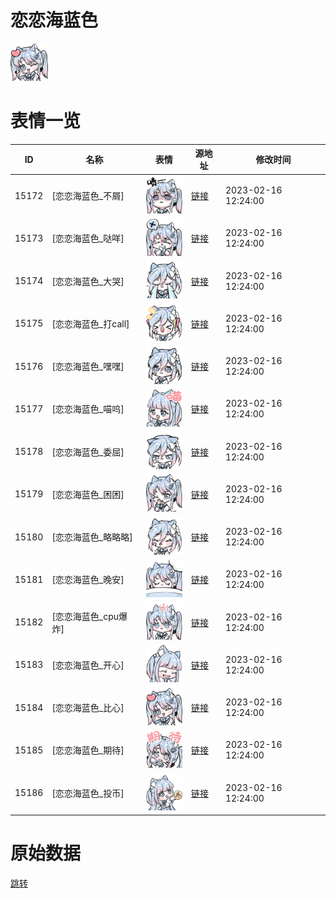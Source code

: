 # 恋恋海蓝色

<img src="./cover.png" height="60" alt="cover" />

# 表情一览

|ID|名称|表情|源地址|修改时间|
|----|----|----|----|----|
|15172|[恋恋海蓝色_不屑]|<img src="./pic/015172_%5B恋恋海蓝色_不屑%5D.png" height="60" alt="不屑"/>|[链接](https://i0.hdslb.com/bfs/garb/2a3740170616f83b371604bc8c7ca4f545e4d4eb.png)|2023-02-16 12:24:00|
|15173|[恋恋海蓝色_哒咩]|<img src="./pic/015173_%5B恋恋海蓝色_哒咩%5D.png" height="60" alt="哒咩"/>|[链接](https://i0.hdslb.com/bfs/garb/7c66a4bc86bf6babf41e21ea6752028337e4fde1.png)|2023-02-16 12:24:00|
|15174|[恋恋海蓝色_大哭]|<img src="./pic/015174_%5B恋恋海蓝色_大哭%5D.png" height="60" alt="大哭"/>|[链接](https://i0.hdslb.com/bfs/garb/ae153e51a6fb02ac816bf63ecce32421be8fab8f.png)|2023-02-16 12:24:00|
|15175|[恋恋海蓝色_打call]|<img src="./pic/015175_%5B恋恋海蓝色_打call%5D.png" height="60" alt="打call"/>|[链接](https://i0.hdslb.com/bfs/garb/f36bd758a8928bc22f4308b02e1732f7c4afdcbe.png)|2023-02-16 12:24:00|
|15176|[恋恋海蓝色_嘿嘿]|<img src="./pic/015176_%5B恋恋海蓝色_嘿嘿%5D.png" height="60" alt="嘿嘿"/>|[链接](https://i0.hdslb.com/bfs/garb/c10e561e4ce766025c6bd4a0a9be901258b43e83.png)|2023-02-16 12:24:00|
|15177|[恋恋海蓝色_喵呜]|<img src="./pic/015177_%5B恋恋海蓝色_喵呜%5D.png" height="60" alt="喵呜"/>|[链接](https://i0.hdslb.com/bfs/garb/6b99d7c5c18be19d4d187173b40464622a45f080.png)|2023-02-16 12:24:00|
|15178|[恋恋海蓝色_委屈]|<img src="./pic/015178_%5B恋恋海蓝色_委屈%5D.png" height="60" alt="委屈"/>|[链接](https://i0.hdslb.com/bfs/garb/74e095d7b6090185252b68778becac6f2911e274.png)|2023-02-16 12:24:00|
|15179|[恋恋海蓝色_困困]|<img src="./pic/015179_%5B恋恋海蓝色_困困%5D.png" height="60" alt="困困"/>|[链接](https://i0.hdslb.com/bfs/garb/523b3ebf9b93e5c57775daeb931edce04214be74.png)|2023-02-16 12:24:00|
|15180|[恋恋海蓝色_略略略]|<img src="./pic/015180_%5B恋恋海蓝色_略略略%5D.png" height="60" alt="略略略"/>|[链接](https://i0.hdslb.com/bfs/garb/f894021100e1ef53b597324564d9eb0fd9792e4b.png)|2023-02-16 12:24:00|
|15181|[恋恋海蓝色_晚安]|<img src="./pic/015181_%5B恋恋海蓝色_晚安%5D.png" height="60" alt="晚安"/>|[链接](https://i0.hdslb.com/bfs/garb/1880ea22f67fdbb759d6ce3f9cba9331fa75cd12.png)|2023-02-16 12:24:00|
|15182|[恋恋海蓝色_cpu爆炸]|<img src="./pic/015182_%5B恋恋海蓝色_cpu爆炸%5D.png" height="60" alt="cpu爆炸"/>|[链接](https://i0.hdslb.com/bfs/garb/db4576710634e499c021697e0d97663faf5628e9.png)|2023-02-16 12:24:00|
|15183|[恋恋海蓝色_开心]|<img src="./pic/015183_%5B恋恋海蓝色_开心%5D.png" height="60" alt="开心"/>|[链接](https://i0.hdslb.com/bfs/garb/59db714be01d2b90bab184379986ecfbb12ba7d7.png)|2023-02-16 12:24:00|
|15184|[恋恋海蓝色_比心]|<img src="./pic/015184_%5B恋恋海蓝色_比心%5D.png" height="60" alt="比心"/>|[链接](https://i0.hdslb.com/bfs/garb/7b322982f8629531c70cdf72f31fd1616f42e65c.png)|2023-02-16 12:24:00|
|15185|[恋恋海蓝色_期待]|<img src="./pic/015185_%5B恋恋海蓝色_期待%5D.png" height="60" alt="期待"/>|[链接](https://i0.hdslb.com/bfs/garb/78b6441f506b79283e3221f9fdc47a3d6ff1af0c.png)|2023-02-16 12:24:00|
|15186|[恋恋海蓝色_投币]|<img src="./pic/015186_%5B恋恋海蓝色_投币%5D.png" height="60" alt="投币"/>|[链接](https://i0.hdslb.com/bfs/garb/20e4e0fa8dcc74387a084a38aaebecc1fafd6cb1.png)|2023-02-16 12:24:00|

# 原始数据

[跳转](./raw.json)

